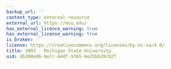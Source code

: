 ```yaml
---
backup_url: ''
content_type: external-resource
external_url: https://msu.edu/
has_external_licence_warning: true
has_external_license_warning: true
is_broken: ''
license: https://creativecommons.org/licenses/by-nc-sa/4.0/
title: 2003 - Michigan State University
uid: db200e86-be7c-44df-9365-6e25bb20cb2f
---
```


